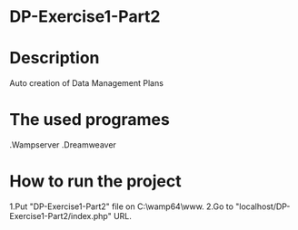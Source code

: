 # DP-Exercise1-Part2

# Description
Auto creation of Data Management Plans

# The used programes
.Wampserver
.Dreamweaver

# How to run the project
1.Put "DP-Exercise1-Part2" file on C:\wamp64\www.
2.Go to "localhost/DP-Exercise1-Part2/index.php" URL.
